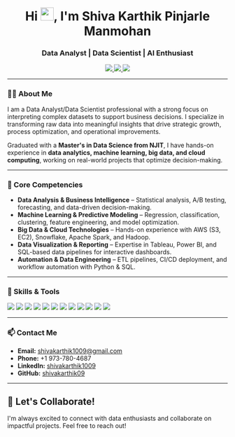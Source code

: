 <h1 align="center">Hi <img src="https://media.giphy.com/media/hvRJCLFzcasrR4ia7z/giphy.gif" width="30px"/>, I'm Shiva Karthik Pinjarle Manmohan</h1>
<h3 align="center">Data Analyst | Data Scientist | AI Enthusiast</h3>

<p align="center">
  <a href="mailto:shivakarthik1009@gmail.com">
    <img src="https://img.shields.io/badge/Email-shivakarthik1009@gmail.com-informational?style=flat&logo=gmail&logoColor=white&color=red" />
  </a>
  <a href="tel:+19737804687">
    <img src="https://img.shields.io/badge/Phone-%2B19737804687-informational?style=flat&logo=phone&logoColor=white&color=blue" />
  </a>
  <a href="https://www.linkedin.com/in/shivakarthik1009/">
    <img src="https://img.shields.io/badge/LinkedIn-Shiva%20Karthik%20Pinjarle%20Manmohan-blue?style=flat&logo=linkedin" />
  </a>
</p>

---

### 👨‍💻 About Me  

I am a Data Analyst/Data Scientist professional with a strong focus on interpreting complex datasets to support business decisions. I specialize in transforming raw data into meaningful insights that drive strategic growth, process optimization, and operational improvements.  

Graduated with a **Master's in Data Science from NJIT**, I have hands-on experience in **data analytics, machine learning, big data, and cloud computing**, working on real-world projects that optimize decision-making.

---

### 🌟 Core Competencies  

- **Data Analysis & Business Intelligence** – Statistical analysis, A/B testing, forecasting, and data-driven decision-making.  
- **Machine Learning & Predictive Modeling** – Regression, classification, clustering, feature engineering, and model optimization.  
- **Big Data & Cloud Technologies** – Hands-on experience with AWS (S3, EC2), Snowflake, Apache Spark, and Hadoop.  
- **Data Visualization & Reporting** – Expertise in Tableau, Power BI, and SQL-based data pipelines for interactive dashboards.  
- **Automation & Data Engineering** – ETL pipelines, CI/CD deployment, and workflow automation with Python & SQL.  

---

### 🔧 Skills & Tools  

<p align="left">
  <img src="https://img.shields.io/badge/-Python-3776AB?style=flat&logo=python&logoColor=white" />
  <img src="https://img.shields.io/badge/-SQL-4479A1?style=flat&logo=postgresql&logoColor=white" />
  <img src="https://img.shields.io/badge/-Tableau-E97627?style=flat&logo=tableau&logoColor=white" />
  <img src="https://img.shields.io/badge/-Power%20BI-F2C811?style=flat&logo=powerbi&logoColor=black" />
  <img src="https://img.shields.io/badge/-AWS-232F3E?style=flat&logo=amazonaws&logoColor=white" />
  <img src="https://img.shields.io/badge/-Snowflake-29B5E8?style=flat&logo=snowflake&logoColor=white" />
  <img src="https://img.shields.io/badge/-Apache%20Spark-FDEE21?style=flat&logo=apachespark&logoColor=black" />
  <img src="https://img.shields.io/badge/-Hadoop-66CCFF?style=flat&logo=apachehadoop&logoColor=black" />
  <img src="https://img.shields.io/badge/-Pandas-150458?style=flat&logo=pandas&logoColor=white" />
  <img src="https://img.shields.io/badge/-Numpy-013243?style=flat&logo=numpy&logoColor=white" />
  <img src="https://img.shields.io/badge/-MLflow-0194E2?style=flat&logo=mlflow&logoColor=white" />
  <img src="https://img.shields.io/badge/-Docker-2496ED?style=flat&logo=docker&logoColor=white" />
</p>

---

### 📫 Contact Me  

- **Email:** [shivakarthik1009@gmail.com](mailto:shivakarthik1009@gmail.com)  
- **Phone:** +1 973-780-4687  
- **LinkedIn:** [shivakarthik1009](https://www.linkedin.com/in/shivakarthik1009/)  
- **GitHub:** [shivakarthik09](https://github.com/shivakarthik09)  

---

## 🤝 Let's Collaborate!  

I'm always excited to connect with data enthusiasts and collaborate on impactful projects. Feel free to reach out!
